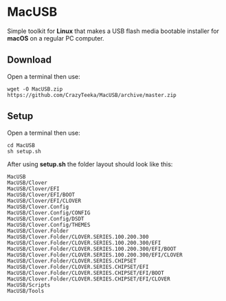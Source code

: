 # MacUSB
Simple toolkit for **Linux** that makes a USB flash media bootable installer for **macOS** on a regular PC computer.

## Download
Open a terminal then use:
```
wget -O MacUSB.zip https://github.com/CrazyTeeka/MacUSB/archive/master.zip
```

## Setup
Open a terminal then use:
```
cd MacUSB
sh setup.sh
```
After using **setup.sh** the folder layout should look like this:
```
MacUSB
MacUSB/Clover
MacUSB/Clover/EFI
MacUSB/Clover/EFI/BOOT
MacUSB/Clover/EFI/CLOVER
MacUSB/Clover.Config
MacUSB/Clover.Config/CONFIG
MacUSB/Clover.Config/DSDT
MacUSB/Clover.Config/THEMES
MacUSB/Clover.Folder
MacUSB/Clover.Folder/CLOVER.SERIES.100.200.300
MacUSB/Clover.Folder/CLOVER.SERIES.100.200.300/EFI
MacUSB/Clover.Folder/CLOVER.SERIES.100.200.300/EFI/BOOT
MacUSB/Clover.Folder/CLOVER.SERIES.100.200.300/EFI/CLOVER
MacUSB/Clover.Folder/CLOVER.SERIES.CHIPSET
MacUSB/Clover.Folder/CLOVER.SERIES.CHIPSET/EFI
MacUSB/Clover.Folder/CLOVER.SERIES.CHIPSET/EFI/BOOT
MacUSB/Clover.Folder/CLOVER.SERIES.CHIPSET/EFI/CLOVER
MacUSB/Scripts
MacUSB/Tools
```
